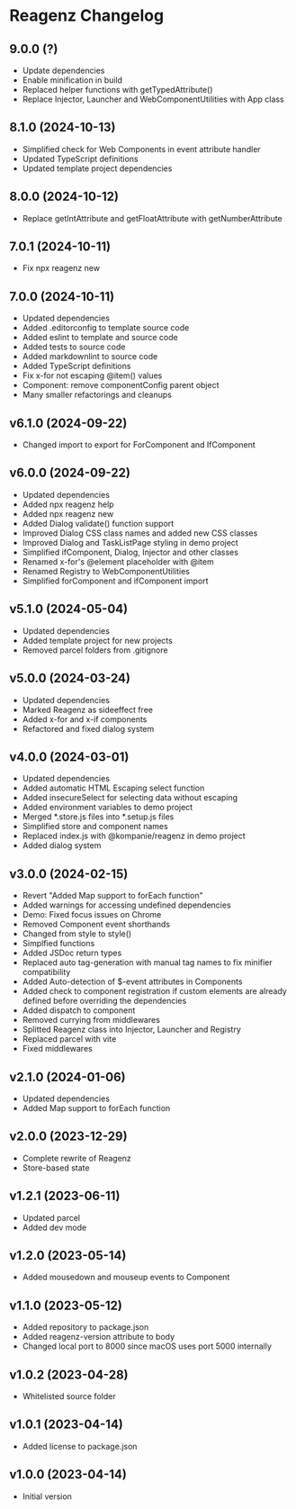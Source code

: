 # Reagenz Changelog

## 9.0.0 (?)

* Update dependencies
* Enable minification in build
* Replaced helper functions with getTypedAttribute()
* Replace Injector, Launcher and WebComponentUtilities with App class

## 8.1.0 (2024-10-13)

* Simplified check for Web Components in event attribute handler
* Updated TypeScript definitions
* Updated template project dependencies

## 8.0.0 (2024-10-12)

* Replace getIntAttribute and getFloatAttribute with getNumberAttribute

## 7.0.1 (2024-10-11)

* Fix npx reagenz new

## 7.0.0 (2024-10-11)

* Updated dependencies
* Added .editorconfig to template source code
* Added eslint to template and source code
* Added tests to source code
* Added markdownlint to source code
* Added TypeScript definitions
* Fix x-for not escaping @item() values
* Component: remove componentConfig parent object
* Many smaller refactorings and cleanups

## v6.1.0 (2024-09-22)

* Changed import to export for ForComponent and IfComponent

## v6.0.0 (2024-09-22)

* Updated dependencies
* Added npx reagenz help
* Added npx reagenz new
* Added Dialog validate() function support
* Improved Dialog CSS class names and added new CSS classes
* Improved Dialog and TaskListPage styling in demo project
* Simplified ifComponent, Dialog, Injector and other classes
* Renamed x-for's @element placeholder with @item
* Renamed Registry to WebComponentUtilities
* Simplified forComponent and ifComponent import

## v5.1.0 (2024-05-04)

* Updated dependencies
* Added template project for new projects
* Removed parcel folders from .gitignore

## v5.0.0 (2024-03-24)

* Updated dependencies
* Marked Reagenz as sideeffect free
* Added x-for and x-if components
* Refactored and fixed dialog system

## v4.0.0 (2024-03-01)

* Updated dependencies
* Added automatic HTML Escaping select function
* Added insecureSelect for selecting data without escaping
* Added environment variables to demo project
* Merged *.store.js files into *.setup.js files
* Simplified store and component names
* Replaced index.js with @kompanie/reagenz in demo project
* Added dialog system

## v3.0.0 (2024-02-15)

* Revert "Added Map support to forEach function"
* Added warnings for accessing undefined dependencies
* Demo: Fixed focus issues on Chrome
* Removed Component event shorthands
* Changed from style to style()
* Simplfied functions
* Added JSDoc return types
* Replaced auto tag-generation with manual tag names to fix minifier compatibility
* Added Auto-detection of $-event attributes in Components
* Added check to component registration if custom elements are already defined before overriding the dependencies
* Added dispatch to component
* Removed currying from middlewares
* Splitted Reagenz class into Injector, Launcher and Registry
* Replaced parcel with vite
* Fixed middlewares

## v2.1.0 (2024-01-06)

* Updated dependencies
* Added Map support to forEach function

## v2.0.0 (2023-12-29)

* Complete rewrite of Reagenz
* Store-based state

## v1.2.1 (2023-06-11)

* Updated parcel
* Added dev mode

## v1.2.0 (2023-05-14)

* Added mousedown and mouseup events to Component

## v1.1.0 (2023-05-12)

* Added repository to package.json
* Added reagenz-version attribute to body
* Changed local port to 8000 since macOS uses port 5000 internally

## v1.0.2 (2023-04-28)

* Whitelisted source folder

## v1.0.1 (2023-04-14)

* Added license to package.json

## v1.0.0 (2023-04-14)

* Initial version
